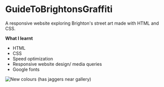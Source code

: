 # GuideToBrightonsGraffiti
A responsive website exploring Brighton's street art made with HTML and CSS.

**What I learnt**

-   HTML 
-   CSS
-   Speed optimization
-   Responsive website design/ media queries  
-   Google fonts 

![New colours (has jaggers near gallery)](https://user-images.githubusercontent.com/53048127/92501143-0bc61080-f1f6-11ea-836e-08f68e98d550.jpg)
